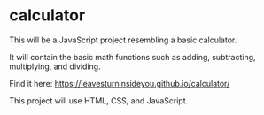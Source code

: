 # calculator

This will be a JavaScript project resembling a basic calculator.

It will contain the basic math functions such as adding, subtracting, multiplying, and dividing.

Find it here: https://leavesturninsideyou.github.io/calculator/

This project will use  HTML, CSS, and JavaScript.